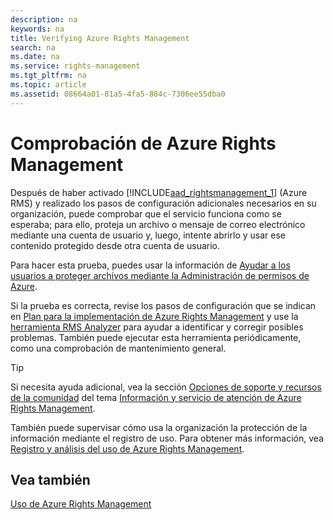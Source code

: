 ```yaml
---
description: na
keywords: na
title: Verifying Azure Rights Management
search: na
ms.date: na
ms.service: rights-management
ms.tgt_pltfrm: na
ms.topic: article
ms.assetid: 08664a01-81a5-4fa5-884c-7306ee55dba0
---
```

# Comprobaci&#243;n de Azure Rights Management
Después de haber activado [!INCLUDE[aad_rightsmanagement_1](../Token/aad_rightsmanagement_1_md.md)] (Azure RMS) y realizado los pasos de configuración adicionales necesarios en su organización, puede comprobar que el servicio funciona como se esperaba; para ello, proteja un archivo o mensaje de correo electrónico mediante una cuenta de usuario y, luego, intente abrirlo y usar ese contenido protegido desde otra cuenta de usuario.

Para hacer esta prueba, puedes usar la información de [Ayudar a los usuarios a proteger archivos mediante la Administración de permisos de Azure](../Topic/Helping_Users_to_Protect_Files_by_Using_Azure_Rights_Management.md).

Si la prueba es correcta, revise los pasos de configuración que se indican en [Plan para la implementación de Azure Rights Management](../Topic/Azure_Rights_Management_Deployment_Roadmap.md) y use la [herramienta RMS Analyzer](http://www.microsoft.com/en-us/download/details.aspx?id=46437) para ayudar a identificar y corregir posibles problemas. También puede ejecutar esta herramienta periódicamente, como una comprobación de mantenimiento general.

> [!TIP]
> Si necesita ayuda adicional, vea la sección [Opciones de soporte y recursos de la comunidad](../Topic/Information_and_Support_for_Azure_Rights_Management.md#BKMK_SupportOptions) del tema [Información y servicio de atención de Azure Rights Management](../Topic/Information_and_Support_for_Azure_Rights_Management.md).

También puede supervisar cómo usa la organización la protección de la información mediante el registro de uso. Para obtener más información, vea [Registro y análisis del uso de Azure Rights Management](../Topic/Logging_and_Analyzing_Azure_Rights_Management_Usage.md).

## Vea también
[Uso de Azure Rights Management](../Topic/Using_Azure_Rights_Management.md)

